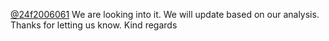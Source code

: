 [@24f2006061](/u/24f2006061) We are looking into it. We will update based on
our analysis. Thanks for letting us know.
Kind regards